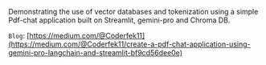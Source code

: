 Demonstrating the use of vector databases and tokenization using a simple Pdf-chat application built on Streamlit, gemini-pro and Chroma DB.

`Blog`: [https://medium.com/@Coderfek11](https://medium.com/@Coderfek11/create-a-pdf-chat-application-using-gemini-pro-langchain-and-streamlit-bf9cd56dee0e)
